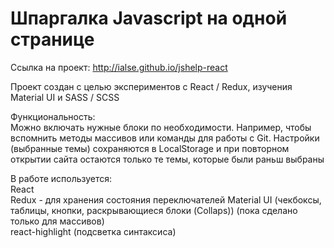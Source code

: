 # Шпаргалка Javascript на одной странице

Ссылка на проект: http://ialse.github.io/jshelp-react

Проект создан с целью экспериментов с React / Redux, изучения Material UI и SASS / SCSS

Функциональность:  
Можно включать нужные блоки по необходимости. Например, чтобы вспомнить методы массивов или команды для работы с Git.
Настройки (выбранные темы) сохраняются в LocalStorage и при повторном открытии сайта остаются только те темы, которые были раньш выбраны

В работе используется:  
React  
Redux - для хранения состояния переключателей
Material UI (чекбоксы, таблицы, кнопки, раскрывающиеся блоки (Collaps)) (пока сделано только для массивов)  
react-highlight (подсветка синтаксиса)
